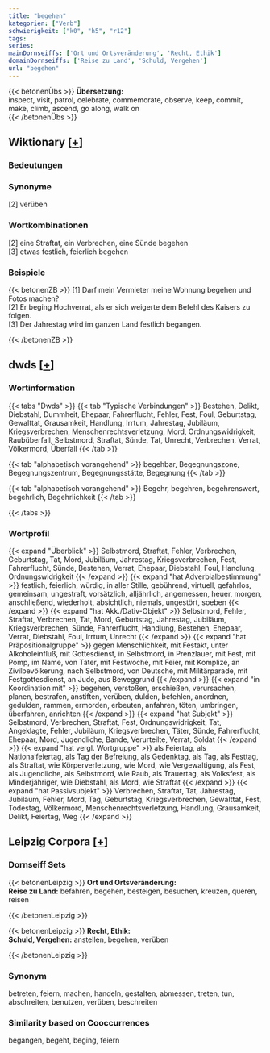 ```yaml
---
title: "begehen"
kategorien: ["Verb"]
schwierigkeit: ["k0", "h5", "r12"]
tags:
series:
mainDornseiffs: ['Ort und Ortsveränderung', 'Recht, Ethik']
domainDornseiffs: ['Reise zu Land', 'Schuld, Vergehen']
url: "begehen"
---
```


{{< betonenÜbs >}}
**Übersetzung:**  
inspect, visit, patrol, celebrate, commemorate, observe, keep, commit, make, climb, ascend, go along, walk on  
{{< /betonenÜbs >}}

## Wiktionary [[+](https://de.wiktionary.org/wiki/begehen)]

### Bedeutungen

### Synonyme
[2] verüben  

### Wortkombinationen
[2] eine Straftat, ein Verbrechen, eine Sünde begehen  
[3] etwas festlich, feierlich begehen  

### Beispiele
{{< betonenZB >}}
[1] Darf mein Vermieter meine Wohnung begehen und Fotos machen?  
[2] Er beging Hochverrat, als er sich weigerte dem Befehl des Kaisers zu folgen.  
[3] Der Jahrestag wird im ganzen Land festlich begangen.  

{{< /betonenZB >}}


## dwds [[+](https://www.dwds.de/wb/begehen)]

### Wortinformation
{{< tabs "Dwds" >}}
{{< tab "Typische Verbindungen" >}}
Bestehen, Delikt, Diebstahl, Dummheit, Ehepaar, Fahrerflucht, Fehler, Fest, Foul, Geburtstag, Gewalttat, Grausamkeit, Handlung, Irrtum, Jahrestag, Jubiläum, Kriegsverbrechen, Menschenrechtsverletzung, Mord, Ordnungswidrigkeit, Raubüberfall, Selbstmord, Straftat, Sünde, Tat, Unrecht, Verbrechen, Verrat, Völkermord, Überfall
{{< /tab >}}

{{< tab "alphabetisch vorangehend" >}}
begehbar, Begegnungszone, Begegnungszentrum, Begegnungsstätte, Begegnung
{{< /tab >}}

{{< tab "alphabetisch vorangehend" >}}
Begehr, begehren, begehrenswert, begehrlich, Begehrlichkeit
{{< /tab >}}

{{< /tabs >}}

### Wortprofil
{{< expand "Überblick" >}} Selbstmord, Straftat, Fehler, Verbrechen, Geburtstag, Tat, Mord, Jubiläum, Jahrestag, Kriegsverbrechen, Fest, Fahrerflucht, Sünde, Bestehen, Verrat, Ehepaar, Diebstahl, Foul, Handlung, Ordnungswidrigkeit {{< /expand >}}
{{< expand "hat Adverbialbestimmung" >}} festlich, feierlich, würdig, in aller Stille, gebührend, virtuell, gefahrlos, gemeinsam, ungestraft, vorsätzlich, alljährlich, angemessen, heuer, morgen, anschließend, wiederholt, absichtlich, niemals, ungestört, soeben {{< /expand >}}
{{< expand "hat Akk./Dativ-Objekt" >}} Selbstmord, Fehler, Straftat, Verbrechen, Tat, Mord, Geburtstag, Jahrestag, Jubiläum, Kriegsverbrechen, Sünde, Fahrerflucht, Handlung, Bestehen, Ehepaar, Verrat, Diebstahl, Foul, Irrtum, Unrecht {{< /expand >}}
{{< expand "hat Präpositionalgruppe" >}} gegen Menschlichkeit, mit Festakt, unter Alkoholeinfluß, mit Gottesdienst, in Selbstmord, in Prenzlauer, mit Fest, mit Pomp, im Name, von Täter, mit Festwoche, mit Feier, mit Komplize, an Zivilbevölkerung, nach Selbstmord, von Deutsche, mit Militärparade, mit Festgottesdienst, an Jude, aus Beweggrund {{< /expand >}}
{{< expand "in Koordination mit" >}} begehen, verstoßen, erschießen, verursachen, planen, bestrafen, anstiften, verüben, dulden, befehlen, anordnen, gedulden, rammen, ermorden, erbeuten, anfahren, töten, umbringen, überfahren, anrichten {{< /expand >}}
{{< expand "hat Subjekt" >}} Selbstmord, Verbrechen, Straftat, Fest, Ordnungswidrigkeit, Tat, Angeklagte, Fehler, Jubiläum, Kriegsverbrechen, Täter, Sünde, Fahrerflucht, Ehepaar, Mord, Jugendliche, Bande, Verurteilte, Verrat, Soldat {{< /expand >}}
{{< expand "hat vergl. Wortgruppe" >}} als Feiertag, als Nationalfeiertag, als Tag der Befreiung, als Gedenktag, als Tag, als Festtag, als Straftat, wie Körperverletzung, wie Mord, wie Vergewaltigung, als Fest, als Jugendliche, als Selbstmord, wie Raub, als Trauertag, als Volksfest, als Minderjähriger, wie Diebstahl, als Mord, wie Straftat {{< /expand >}}
{{< expand "hat Passivsubjekt" >}} Verbrechen, Straftat, Tat, Jahrestag, Jubiläum, Fehler, Mord, Tag, Geburtstag, Kriegsverbrechen, Gewalttat, Fest, Todestag, Völkermord, Menschenrechtsverletzung, Handlung, Grausamkeit, Delikt, Feiertag, Weg {{< /expand >}}

## Leipzig Corpora [[+](https://corpora.uni-leipzig.de/en/res?word=begehen&corpusId=deu_newscrawl-public_2018)]

### Dornseiff Sets
{{< betonenLeipzig >}}
**Ort und Ortsveränderung:**  
**Reise zu Land:** befahren, begehen, besteigen, besuchen, kreuzen, queren, reisen  

{{< /betonenLeipzig >}}


{{< betonenLeipzig >}}
**Recht, Ethik:**  
**Schuld, Vergehen:** anstellen, begehen, verüben  

{{< /betonenLeipzig >}}

### Synonym
betreten, feiern, machen, handeln, gestalten, abmessen, treten, tun, abschreiten, benutzen, verüben, beschreiten


### Similarity based on Cooccurrences
begangen, begeht, beging, feiern

